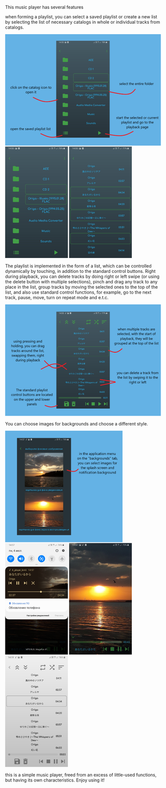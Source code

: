 This music player has several features

when forming a playlist, you can select a saved playlist or create a new list by selecting the list of necessary catalogs in whole or individual tracks from catalogs.

<p align="left">
  <img src="https://github.com/comanch22/ValleyWindAwake/blob/main/file1.png" width="512" height="360">
  <img src="https://github.com/comanch22/ValleyWindAwake/blob/main/Screenshot_20220704-145514_A_player_kmti.jpg" width="203" height="360">
  <img src="https://github.com/comanch22/ValleyWindAwake/blob/main/Screenshot_20220704-145524_A_player_kmti.jpg" width="203" height="360">
</p>

The playlist is implemented in the form of a list, which can be controlled dynamically by touching, in addition to the standard control buttons.
Right during playback, you can delete tracks by doing right or left swipe (or using the delete button with multiple selections), pinch and drag any track to any place in the list, group tracks by moving the selected ones to the top of the list, and also use standard control functions, for example, go to the next track, pause, move, turn on repeat mode and e.t.c.

<p align="left">
  <img src="https://github.com/comanch22/ValleyWindAwake/blob/main/file2.png" width="512" height="360">
</p>

You can choose images for backgrounds and choose a different style.

<p align="left">
  <img src="https://github.com/comanch22/ValleyWindAwake/blob/main/file4.png" width="380" height="360">
  <img src="https://github.com/comanch22/ValleyWindAwake/blob/main/Screenshot_20220704-145744_A_player_kmti.jpg" width="203" height="360">
  <img src="https://github.com/comanch22/ValleyWindAwake/blob/main/Screenshot_20220704-145750_A_player_kmti.jpg" width="203" height="360">
  <img src="https://github.com/comanch22/ValleyWindAwake/blob/main/Screenshot_20220704-145959_A_player_kmti.jpg" width="203" height="360">
</p>

this is a simple music player, freed from an excess of little-used functions, but having its own characteristics.
Enjoy using it!
